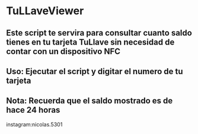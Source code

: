 # TuLLaveViewer

Este script te servira para consultar cuanto saldo tienes en tu tarjeta TuLlave sin necesidad de
contar con un dispositivo NFC
------------------------------------------------------------------------------------------------
Uso: Ejecutar el script y digitar el numero de tu tarjeta
------------------------------------------------------------------------------------------------
Nota: Recuerda que el saldo mostrado es de hace 24 horas
------------------------------------------------------------------------------------------------
instagram:nicolas.5301
